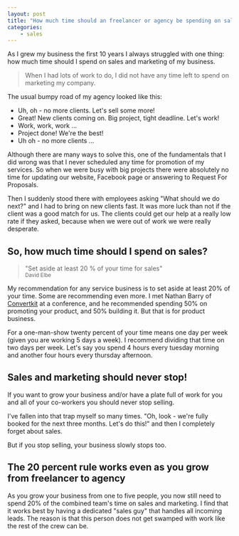 ```yaml
---
layout: post
title: "How much time should an freelancer or agency be spending on sales and marketing?"
categories:
    - sales
---
```


As I grew my business the first 10 years I always struggled with one thing: how much time should I spend on sales and marketing of my business.

> When I had lots of work to do, I did not have any time
> left to spend on marketing my company.

The usual bumpy road of my agency looked like this:

 * Uh, oh - no more clients. Let's sell some more!
 * Great! New clients coming on. Big project, tight deadline. Let's work!
 * Work, work, work ...
 * Project done! We're the best!
 * Uh oh - no more clients ...

Although there are many ways to solve this, one of the fundamentals that I did wrong was that I never scheduled any time for promotion of my services. So when we were busy with big projects there were absolutely no time for updating our website, Facebook page or answering to Request For Proposals.

Then I suddenly stood there with employees asking "What should we do next?" and I had to bring on new clients fast. It was more luck than not if the client was a good match for us. The clients could get our help at a really low rate if they asked, because when we were out of work we were really desperate.

## So, how much time should I spend on sales?

> "Set aside at least 20 % of your time for sales"<br> <small>David Elbe</small>

My recommendation for any service business is to set aside at least 20% of your time.
Some are recommending even more. I met Nathan Barry of <a href="http://convertkit.com/">Convertkit</a> at a conference, and he recommended spending 50% on promoting your product, and 50% building it. But that is for product business.

For a one-man-show twenty percent of your time means one day per week (given you are working 5 days a week). I recommend dividing that time on two days per week. Let's say you spend 4 hours every tuesday morning and another four hours every thursday afternoon.

## Sales and marketing should never stop!

If you want to grow your business and/or have a plate full of work
for you and all of your co-workers you should never stop selling.

I've fallen into that trap myself so many times. "Oh, look - we're fully booked for the next three months. Let's do this!" and then I completely forget about sales.

But if you stop selling, your business slowly stops too.

## The 20 percent rule works even as you grow from freelancer to agency

As you grow your business from one to five people, you now still need to spend 20% of the combined team's time on sales and marketing. I find that it works best by having a dedicated "sales guy" that handles all incoming leads. The reason is that this person does not get swamped with work like the rest of the crew can be.
